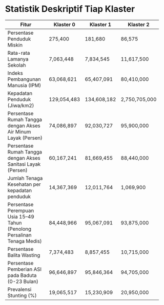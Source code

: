 # Statistik Deskriptif Tiap Klaster

| Fitur                                                                    | Klaster 0     | Klaster 1     | Klaster 2     |
|--------------------------------------------------------------------------|---------------|---------------|---------------|
| Persentase Penduduk Miskin                                               | 275,400       | 181,680       | 86,575        |
| Rata-rata Lamanya Sekolah                                                | 7,063,448     | 7,834,545     | 11,617,500    |
| Indeks Pembangunan Manusia (IPM)                                         | 63,068,621    | 65,407,091    | 80,410,000    |
| Kepadatan Penduduk (Jiwa/km2)                                            | 129,054,483   | 134,608,182   | 2,750,705,000 |
| Persentase Rumah Tangga dengan Akses Air Minum Layak (Persen)            | 74,086,897    | 92,030,727    | 95,900,000    |
| Persentase Rumah Tangga dengan Akses Sanitasi Layak (Persen)             | 60,167,241    | 81,669,455    | 88,440,000    |
| Jumlah Tenaga Kesehatan per kepadatan penduduk                           | 14,367,369    | 12,011,764    | 1,069,900     |
| Persentase Perempuan Usia 15–49 Tahun (Penolong Persalinan Tenaga Medis) | 84,448,966    | 95,067,091    | 93,875,000    |
| Persentase Balita Wasting                                                | 7,374,483     | 8,857,455     | 10,715,000    |
| Persentase Pemberian ASI pada Baduta (0-23 Bulan)                        | 96,646,897    | 95,846,364    | 94,705,000    |
| Prevalensi Stunting (%)                                                  | 19,065,517    | 15,230,909    | 20,950,000    |
